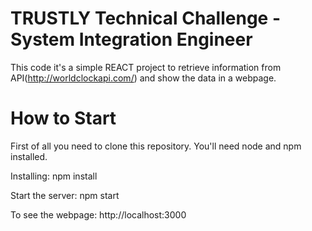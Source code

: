 # TRUSTLY Technical Challenge - System Integration Engineer
This code it's a simple REACT project to retrieve information from API(http://worldclockapi.com/) and show the data in a webpage.

# How to Start
First of all you need to clone this repository.
You'll need node and npm installed.

Installing:
npm install

Start the server:
npm start

To see the webpage:
http://localhost:3000